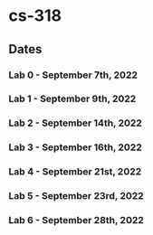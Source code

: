 # cs-318

## Dates
### Lab 0 - September 7th, 2022
### Lab 1 - September 9th, 2022
### Lab 2 - September 14th, 2022
### Lab 3 - September 16th, 2022
### Lab 4 - September 21st, 2022
### Lab 5 - September 23rd, 2022
### Lab 6 - September 28th, 2022
